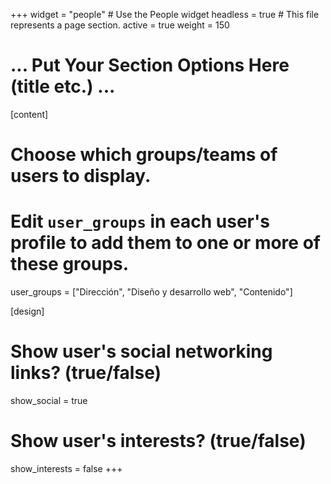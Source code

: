+++
widget = "people"  # Use the People widget
headless = true  # This file represents a page section.
active = true
weight = 150

# ... Put Your Section Options Here (title etc.) ...

[content]
  # Choose which groups/teams of users to display.
  #   Edit `user_groups` in each user's profile to add them to one or more of these groups.
  user_groups = ["Dirección", "Diseño y desarrollo web", "Contenido"]

[design]
  # Show user's social networking links? (true/false)
  show_social = true

  # Show user's interests? (true/false)
  show_interests = false
+++
